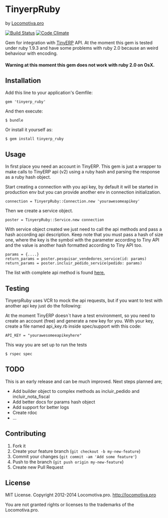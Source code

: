 # TinyerpRuby
by [Locomotiva.pro](http://locomotiva.pro)


[![Build Status](https://travis-ci.org/locomotivapro/tinyerp_ruby.svg?branch=master)](https://travis-ci.org/locomotivapro/tinyerp_ruby)
[![Code Climate](https://codeclimate.com/github/locomotivapro/tinyerp_ruby.png)](https://codeclimate.com/github/locomotivapro/tinyerp_ruby)

Gem for integration with [TinyERP](http://www.tiny.com.br) API. At the moment this gem is tested under ruby 1.9.3 and have some problems with ruby 2.0 because an weird behaviour with encoding.

#### Warning at this moment this gem does not work with ruby 2.0 on OsX.

## Installation

Add this line to your application's Gemfile:

    gem 'tinyerp_ruby'

And then execute:

    $ bundle

Or install it yourself as:

    $ gem install tinyerp_ruby

## Usage

In first place you need an account in TinyERP. This gem is just a
wrapper to make calls to TinyERP api (v2) using a ruby hash and
parsing the response as a ruby hash object.

Start creating a connection with you api key, by default it will be started in production env but you can provide another env in connection initialization.

    connection = TinyerpRuby::Connection.new 'yourawesomeapikey'

Then we create a service object.

    poster = TinyerpRuby::Service.new connection

With service object created we just need to call the api methods and pass a hash according api description. Keep note that you must pass a hash of size one, where the key is the symbol with the parameter according to Tiny API and the value is another hash formatted according to Tiny API too.

    params = {....}
    return_params = poster.pesquisar_vendedores_service(id: params)
    return_params = poster.incluir_pedido_service(pedido: params)

The list with complete api method is found [here.](http://www.tiny.com.br/manuais/api2/)

## Testing

TinyerpRuby uses VCR to mock the api requests, but if you want to test
with another api key just do the following:

At the moment TinyERP doesn`t have a test environment, so you need to
create an account (free) and generate a new key for you. With your key,
create a file named api_key.rb inside spec/support with this code:

    API_KEY = "yourawesomeeapikeyhere"

This way you are set up to run the tests

    $ rspec spec

## TODO

This is an early release and can be much improved. Next steps planned are;

  - Add builder object to complex methods as incluir_pedido and incluir_nota_fiscal
  - Add better docs for params hash object
  - Add support for better logs
  - Create rdoc
  - ...

## Contributing

1. Fork it
2. Create your feature branch (`git checkout -b my-new-feature`)
3. Commit your changes (`git commit -am 'Add some feature'`)
4. Push to the branch (`git push origin my-new-feature`)
5. Create new Pull Request

## License

MIT License. Copyright 2012-2014 Locomotiva.pro. http://locomotiva.pro

You are not granted rights or licenses to the trademarks of the Locomotiva.pro.
